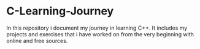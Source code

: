 # C-Learning-Journey
In this repository i document my journey in learning C++. It includes my projects and exercises that i have worked on from the very beginning with online and free sources.
